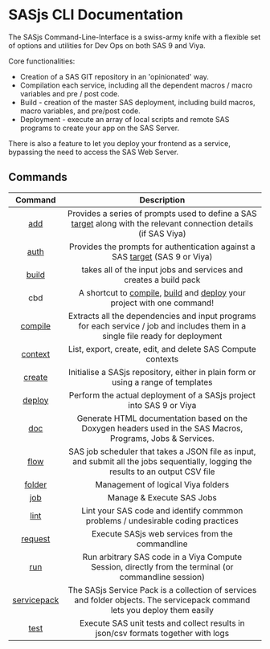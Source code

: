# SASjs CLI Documentation

The SASjs Command-Line-Interface is a swiss-army knife with a flexible set of options and utilities for Dev Ops on both SAS 9 and Viya.

Core functionalities:

- Creation of a SAS GIT repository in an 'opinionated' way.
- Compilation each service, including all the dependent macros / macro variables and pre / post code.
- Build - creation of the master SAS deployment, including build macros, macro variables, and pre/post code.
- Deployment - execute an array of local scripts and remote SAS programs to create your app on the SAS Server.

There is also a feature to let you deploy your frontend as a service, bypassing the need to access the SAS Web Server.

## Commands

| Command | Description |
| :---: |  :---:  |
| [add](/add) | Provides a series of prompts used to define a SAS [target](https://sasjs.io/glossary#target) along with the relevant connection details (if SAS Viya) |
| [auth](/auth) | Provides the prompts for authentication against a SAS [target](https://sasjs.io/glossary#target) (SAS 9 or Viya) |
| [build](/build) | takes all of the input jobs and services and creates a build pack |
| cbd | A shortcut to [compile](/compile), [build](/build) and [deploy](/deploy) your project with one command! |
| [compile](/compile) | Extracts all the dependencies and input programs for each service / job and includes them in a single file ready for deployment |
| [context](/context) | List, export, create, edit, and delete SAS Compute contexts |
| [create](/create) | Initialise a SASjs repository, either in plain form or using a range of templates |
| [deploy](/deploy) | Perform the actual deployment of a SASjs project into SAS 9 or Viya |
| [doc](/doc) | Generate HTML documentation based on the Doxygen headers used in the SAS Macros, Programs, Jobs & Services. |
| [flow](/flow) | SAS job scheduler that takes a JSON file as input, and submit all the jobs sequentially, logging the results to an output CSV file |
| [folder](/folder) | Management of logical Viya folders |
| [job](/job) | Manage & Execute SAS Jobs |
| [lint](/lint) | Lint your SAS code and identify commmon problems / undesirable coding practices |
| [request](/request) | Execute SASjs web services from the commandline |
| [run](/run) | Run arbitrary SAS code in a Viya Compute Session, directly from the terminal (or commandline session) |
| [servicepack](/servicepack) | The SASjs Service Pack is a collection of services and folder objects. The servicepack command lets you deploy them easily |
| [test](/test) | Execute SAS unit tests and collect results in json/csv formats together with logs |

